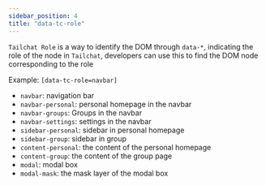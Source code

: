 ```yaml
---
sidebar_position: 4
title: "data-tc-role"
---
```


`Tailchat Role` is a way to identify the DOM through `data-*`, indicating the role of the node in `Tailchat`, developers can use this to find the DOM node corresponding to the role

Example: `[data-tc-role=navbar]`

- `navbar`: navigation bar
- `navbar-personal`: personal homepage in the navbar
- `navbar-groups`: Groups in the navbar
- `navbar-settings`: settings in the navbar
- `sidebar-personal`: sidebar in personal homepage
- `sidebar-group`: sidebar in group
- `content-personal`: the content of the personal homepage
- `content-group`: the content of the group page
- `modal`: modal box
- `modal-mask`: the mask layer of the modal box
